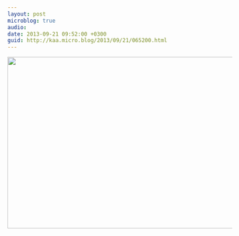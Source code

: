 ```yaml
---
layout: post
microblog: true
audio: 
date: 2013-09-21 09:52:00 +0300
guid: http://kaa.micro.blog/2013/09/21/065200.html
---
```

<img src="https://micro.kaa.bz/uploads/2018/4605d54eeb.jpg" alt="" width="840" height="385" class="alignnone size-full wp-image-1010" />
